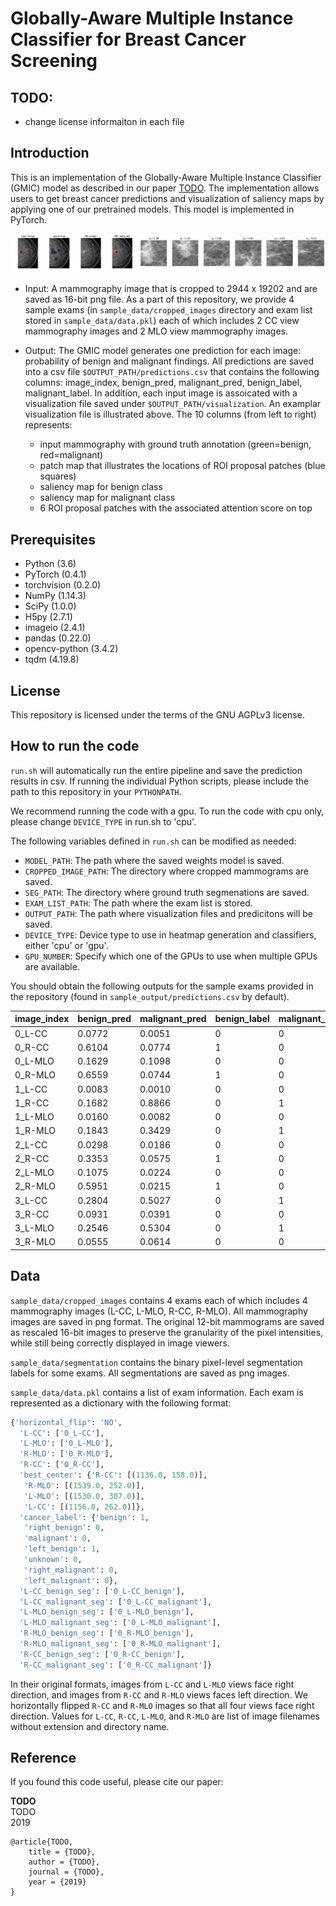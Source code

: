 # Globally-Aware Multiple Instance Classifier for Breast Cancer Screening

## TODO: 
- change license informaiton in each file

## Introduction
This is an implementation of the Globally-Aware Multiple Instance Classifier (GMIC) model as described in our paper [TODO](https://todo). The implementation allows users to get breast cancer predictions and visualization of saliency maps by applying one of our pretrained models. This model is implemented in PyTorch. 


![alt text](https://github.com/nyukat/GMIC/blob/master/sample_data/sample_visualization.png)


* Input: A mammography image that is cropped to 2944 x 19202 and are saved as 16-bit png file. As a part of this repository, we provide 4 sample exams (in `sample_data/cropped_images` directory and exam list stored in `sample_data/data.pkl`) each of which includes 2 CC view mammography images and 2 MLO view mammography images.

* Output: The GMIC model generates one prediction for each image: probability of benign and malignant findings. All predictions are saved into a csv file `$OUTPUT_PATH/predictions.csv` that contains the following columns: image_index, benign_pred, malignant_pred, benign_label, malignant_label. In addition, each input image is assoicated with a visualization file saved under `$OUTPUT_PATH/visualization`. An examplar visualization file is illustrated above. The 10 columns (from left to right) represents:
  * input mammography with ground truth annotation (green=benign, red=malignant)
  * patch map that illustrates the locations of ROI proposal patches (blue squares)
  * saliency map for benign class
  * saliency map for malignant class
  * 6 ROI proposal patches with the associated attention score on top


## Prerequisites

* Python (3.6)
* PyTorch (0.4.1)
* torchvision (0.2.0)
* NumPy (1.14.3)
* SciPy (1.0.0)
* H5py (2.7.1)
* imageio (2.4.1)
* pandas (0.22.0)
* opencv-python (3.4.2)
* tqdm (4.19.8)


## License

This repository is licensed under the terms of the GNU AGPLv3 license.

## How to run the code

`run.sh` will automatically run the entire pipeline and save the prediction results in csv. If running the individual Python scripts, please include the path to this repository in your `PYTHONPATH`. 

We recommend running the code with a gpu. To run the code with cpu only, please change `DEVICE_TYPE` in run.sh to 'cpu'. 

The following variables defined in `run.sh` can be modified as needed:
* `MODEL_PATH`: The path where the saved weights model is saved.
* `CROPPED_IMAGE_PATH`: The directory where cropped mammograms are saved.
* `SEG_PATH`: The directory where ground truth segmenations are saved.
* `EXAM_LIST_PATH`: The path where the exam list is stored.
* `OUTPUT_PATH`: The path where visualization files and predicitons will be saved.
* `DEVICE_TYPE`: Device type to use in heatmap generation and classifiers, either 'cpu' or 'gpu'.
* `GPU_NUMBER`: Specify which one of the GPUs to use when multiple GPUs are available.


You should obtain the following outputs for the sample exams provided in the repository (found in `sample_output/predictions.csv` by default). 

image_index  |  benign_pred  |  malignant_pred  |  benign_label  |  malignant_label
-------------|---------------|------------------|----------------|-----------------
0_L-CC       |  0.0772       |  0.0051          |  0             |  0
0_R-CC       |  0.6104       |  0.0774          |  1             |  0
0_L-MLO      |  0.1629       |  0.1098          |  0             |  0
0_R-MLO      |  0.6559       |  0.0744          |  1             |  0
1_L-CC       |  0.0083       |  0.0010          |  0             |  0
1_R-CC       |  0.1682       |  0.8866          |  0             |  1
1_L-MLO      |  0.0160       |  0.0082          |  0             |  0
1_R-MLO      |  0.1843       |  0.3429          |  0             |  1
2_L-CC       |  0.0298       |  0.0186          |  0             |  0
2_R-CC       |  0.3353       |  0.0575          |  1             |  0
2_L-MLO      |  0.1075       |  0.0224          |  0             |  0
2_R-MLO      |  0.5951       |  0.0215          |  1             |  0
3_L-CC       |  0.2804       |  0.5027          |  0             |  1
3_R-CC       |  0.0931       |  0.0391          |  0             |  0
3_L-MLO      |  0.2546       |  0.5304          |  0             |  1
3_R-MLO      |  0.0555       |  0.0614          |  0             |  0




## Data

`sample_data/cropped_images` contains 4 exams each of which includes 4 mammography images (L-CC, L-MLO, R-CC, R-MLO). All mammography images are saved in png format. The original 12-bit mammograms are saved as rescaled 16-bit images to preserve the granularity of the pixel intensities, while still being correctly displayed in image viewers.

`sample_data/segmentation` contains the binary pixel-level segmentation labels for some exams. All segmentations are saved as png images.

`sample_data/data.pkl` contains a list of exam information. Each exam is represented as a dictionary with the following format:

```python
{'horizontal_flip': 'NO',
  'L-CC': ['0_L-CC'],
  'L-MLO': ['0_L-MLO'],
  'R-MLO': ['0_R-MLO'],
  'R-CC': ['0_R-CC'],
  'best_center': {'R-CC': [(1136.0, 158.0)],
   'R-MLO': [(1539.0, 252.0)],
   'L-MLO': [(1530.0, 307.0)],
   'L-CC': [(1156.0, 262.0)]},
  'cancer_label': {'benign': 1,
   'right_benign': 0,
   'malignant': 0,
   'left_benign': 1,
   'unknown': 0,
   'right_malignant': 0,
   'left_malignant': 0},
  'L-CC_benign_seg': ['0_L-CC_benign'],
  'L-CC_malignant_seg': ['0_L-CC_malignant'],
  'L-MLO_benign_seg': ['0_L-MLO_benign'],
  'L-MLO_malignant_seg': ['0_L-MLO_malignant'],
  'R-MLO_benign_seg': ['0_R-MLO_benign'],
  'R-MLO_malignant_seg': ['0_R-MLO_malignant'],
  'R-CC_benign_seg': ['0_R-CC_benign'],
  'R-CC_malignant_seg': ['0_R-CC_malignant']}
```
In their original formats, images from `L-CC` and `L-MLO` views face right direction, and images from `R-CC` and `R-MLO` views faces left direction. We horizontally flipped `R-CC` and `R-MLO` images so that all four views face right direction. Values for `L-CC`, `R-CC`, `L-MLO`, and `R-MLO` are list of image filenames without extension and directory name. 



## Reference

If you found this code useful, please cite our paper:

**TODO**\
TODO\
2019

    @article{TODO, 
        title = {TODO},
        author = {TODO}, 
        journal = {TODO},
        year = {2019}
    }
